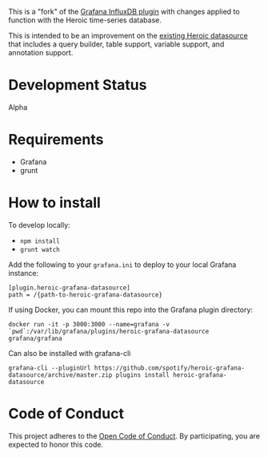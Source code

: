 This is a "fork" of the [Grafana InfluxDB plugin](https://github.com/grafana/grafana/tree/master/public/app/plugins/datasource/influxdb) with changes applied to function with the Heroic time-series database.

This is intended to be an improvement on the [existing Heroic datasource](https://github.com/udoprog/udoprog-heroic-datasource) that includes a query builder, table support, variable support, and annotation support.

# Development Status

Alpha

# Requirements

 - Grafana
 - grunt

# How to install

To develop locally:
 - `npm install`
 - `grunt watch`

Add the following to your `grafana.ini` to deploy to your local Grafana instance:
```
[plugin.heroic-grafana-datasource]
path = /{path-to-heroic-grafana-datasource}
```

If using Docker, you can mount this repo into the Grafana plugin directory:

```
docker run -it -p 3000:3000 --name=grafana -v `pwd`:/var/lib/grafana/plugins/heroic-grafana-datasource grafana/grafana
```

Can also be installed with grafana-cli

`grafana-cli --pluginUrl https://github.com/spotify/heroic-grafana-datasource/archive/master.zip plugins install heroic-grafana-datasource`

# Code of Conduct

This project adheres to the [Open Code of Conduct][code-of-conduct]. By participating, you are expected to honor this code.

[code-of-conduct]: https://github.com/spotify/code-of-conduct/blob/master/code-of-conduct.md
